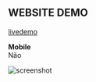 ## WEBSITE DEMO
[livedemo](https://long-hanger.cloudvent.net/)

**Mobile**<br>
Não<br>

![screenshot](https://raw.githubusercontent.com/ezequielsousa-devbr/vinhos1980/clouddemo/material/img/Vinhos-1980-2/screenshot_home.png)
